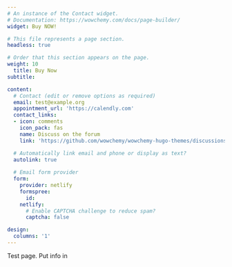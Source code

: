 ```yaml
---
# An instance of the Contact widget.
# Documentation: https://wowchemy.com/docs/page-builder/
widget: Buy NOW!

# This file represents a page section.
headless: true

# Order that this section appears on the page.
weight: 10
  title: Buy Now
subtitle:

content:
  # Contact (edit or remove options as required)
  email: test@example.org
  appointment_url: 'https://calendly.com'
  contact_links:
  - icon: comments
    icon_pack: fas
    name: Discuss on the forum
    link: 'https://github.com/wowchemy/wowchemy-hugo-themes/discussions'

  # Automatically link email and phone or display as text?
  autolink: true
  
  # Email form provider
  form:
    provider: netlify
    formspree:
      id:
    netlify:
      # Enable CAPTCHA challenge to reduce spam?
      captcha: false

design:
  columns: '1'
---
```


Test page. Put info in
